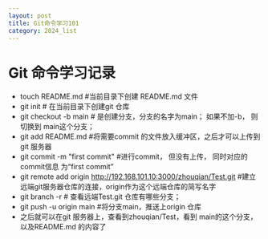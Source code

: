 ```yaml
---
layout: post
title: Git命令学习101
category: 2024_list
---
```

# Git 命令学习记录

- touch README.md  #当前目录下创建 README.md 文件
- git init  # 在当前目录下创建git 仓库
- git checkout -b  main # 是创建分支，分支的名字为main； 如果不加-b， 则切换到 main这个分支；
- git add README.md  #将需要commit 的文件放入缓冲区，之后才可以上传到git 服务器
- git commit -m "first commit"  #进行commit， 但没有上传， 同时对应的commit信息 为“first commit”
- git remote add origin http://192.168.101.10:3000/zhouqian/Test.git  #建立远端git服务器仓库的连接，origin作为这个远端仓库的简写名字
- git branch -r  # 查看远端Test.git 仓库有哪些分支；
- git push -u  origin main #将分支main，推送上origin 仓库
- 之后就可以在git 服务器上，查看到zhouqian/Test，看到 main的这个分支，以及README.md 的内容了
